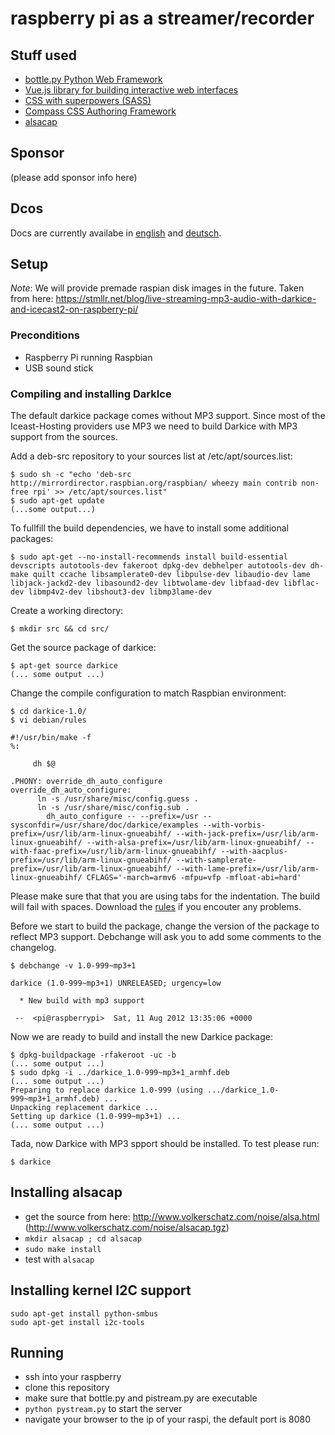 # raspberry pi as a streamer/recorder

## Stuff used

* [bottle.py Python Web Framework](http://bottlepy.org/)
* [Vue.js library for building interactive web interfaces](http://vuejs.org/)
* [CSS with superpowers (SASS)](http://sass-lang.com/)
* [Compass CSS Authoring Framework](http://compass-style.org/)
* [alsacap](http://www.volkerschatz.com/noise/alsa.html)

## Sponsor

(please add sponsor info here)

## Dcos

Docs are currently availabe in [english](https://github.com/faebser/pi-stream/blob/master/docs/en/index.md) and [deutsch](https://github.com/faebser/pi-stream/blob/master/docs/de/index.md).

## Setup

*Note*: We will provide premade raspian disk images in the future.
Taken from here: https://stmllr.net/blog/live-streaming-mp3-audio-with-darkice-and-icecast2-on-raspberry-pi/

### Preconditions

* Raspberry Pi running Raspbian
* USB sound stick

### Compiling and installing DarkIce

The default darkice package comes without MP3 support. Since most of the Iceast-Hosting providers use MP3 we need to build Darkice with MP3 support from the sources.

Add a deb-src repository to your sources list at /etc/apt/sources.list:

    $ sudo sh -c "echo 'deb-src http://mirrordirector.raspbian.org/raspbian/ wheezy main contrib non-free rpi' >> /etc/apt/sources.list"
    $ sudo apt-get update
    (...some output...)

To fullfill the build dependencies, we have to install some additional packages:
    
    $ sudo apt-get --no-install-recommends install build-essential devscripts autotools-dev fakeroot dpkg-dev debhelper autotools-dev dh-make quilt ccache libsamplerate0-dev libpulse-dev libaudio-dev lame libjack-jackd2-dev libasound2-dev libtwolame-dev libfaad-dev libflac-dev libmp4v2-dev libshout3-dev libmp3lame-dev

Create a working directory:

    $ mkdir src && cd src/

Get the source package of darkice:

    $ apt-get source darkice
    (... some output ...)

Change the compile configuration to match Raspbian environment:

    $ cd darkice-1.0/
    $ vi debian/rules

    #!/usr/bin/make -f
    %:

         dh $@

    .PHONY: override_dh_auto_configure
    override_dh_auto_configure:
          ln -s /usr/share/misc/config.guess .
          ln -s /usr/share/misc/config.sub .
            dh_auto_configure -- --prefix=/usr --sysconfdir=/usr/share/doc/darkice/examples --with-vorbis-prefix=/usr/lib/arm-linux-gnueabihf/ --with-jack-prefix=/usr/lib/arm-linux-gnueabihf/ --with-alsa-prefix=/usr/lib/arm-linux-gnueabihf/ --with-faac-prefix=/usr/lib/arm-linux-gnueabihf/ --with-aacplus-prefix=/usr/lib/arm-linux-gnueabihf/ --with-samplerate-prefix=/usr/lib/arm-linux-gnueabihf/ --with-lame-prefix=/usr/lib/arm-linux-gnueabihf/ CFLAGS='-march=armv6 -mfpu=vfp -mfloat-abi=hard'

Please make sure that that you are using tabs for the indentation. The build will fail with spaces. Download the [rules](https://raw.githubusercontent.com/faebser/pi-stream/master/rules) if you encouter any problems.

Before we start to build the package, change the version of the package to reflect MP3 support. Debchange will ask you to add some comments to the changelog.

    $ debchange -v 1.0-999~mp3+1

    darkice (1.0-999~mp3+1) UNRELEASED; urgency=low

      * New build with mp3 support

     --  <pi@raspberrypi>  Sat, 11 Aug 2012 13:35:06 +0000

Now we are ready to build and install the new Darkice package:

    $ dpkg-buildpackage -rfakeroot -uc -b
    (... some output ...)
    $ sudo dpkg -i ../darkice_1.0-999~mp3+1_armhf.deb
    (... some output ...)
    Preparing to replace darkice 1.0-999 (using .../darkice_1.0-999~mp3+1_armhf.deb) ...
    Unpacking replacement darkice ...
    Setting up darkice (1.0-999~mp3+1) ...
    (... some output ...)

Tada, now Darkice with MP3 spport should be installed. To test please run:
    
    $ darkice

## Installing alsacap

* get the source from here: http://www.volkerschatz.com/noise/alsa.html (http://www.volkerschatz.com/noise/alsacap.tgz)
* ```mkdir alsacap ; cd alsacap```
* ```sudo make install```
* test with ```alsacap```

## Installing kernel I2C support

    sudo apt-get install python-smbus
    sudo apt-get install i2c-tools

## Running 

* ssh into your raspberry
* clone this repository
* make sure that bottle.py and pistream.py are executable
* ```python pystream.py``` to start the server
* navigate your browser to the ip of your raspi, the default port is 8080